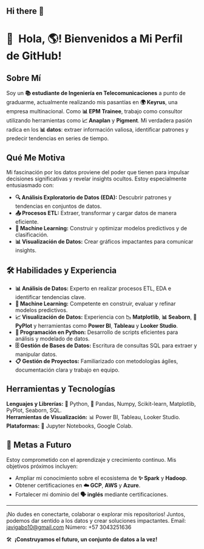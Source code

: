 ## Hi there 👋

# 👋  **Hola, 🌎! Bienvenidos a Mi Perfil de GitHub!**

## Sobre Mí

Soy un **📚 estudiante de Ingeniería en Telecomunicaciones** a punto de graduarme, actualmente realizando mis pasantías en **🌍 Keyrus**, una empresa multinacional. Como **📊 EPM Trainee**, trabajo como consultor utilizando herramientas como **📈 Anaplan** y **Pigment**. Mi verdadera pasión radica en los **📊 datos**: extraer información valiosa, identificar patrones y predecir tendencias en series de tiempo.

## Qué Me Motiva

Mi fascinación por los datos proviene del poder que tienen para impulsar decisiones significativas y revelar insights ocultos. Estoy especialmente entusiasmado con:
- **🔍 Análisis Exploratorio de Datos (EDA):** Descubrir patrones y tendencias en conjuntos de datos.
- **📤 Procesos ETL:** Extraer, transformar y cargar datos de manera eficiente.
- **🤖 Machine Learning:** Construir y optimizar modelos predictivos y de clasificación.
- **📊 Visualización de Datos:** Crear gráficos impactantes para comunicar insights.

## 🛠️ Habilidades y Experiencia

- **📊 Análisis de Datos:** Experto en realizar procesos ETL, EDA e identificar tendencias clave.
- **🤖 Machine Learning:** Competente en construir, evaluar y refinar modelos predictivos.
- **📈 Visualización de Datos:** Experiencia con **📉 Matplotlib**, **📊 Seaborn**, **📐 PyPlot** y herramientas como **Power BI**, **Tableau** y **Looker Studio**.
- **🐍 Programación en Python:** Desarrollo de scripts eficientes para análisis y modelado de datos.
- **🗄️ Gestión de Bases de Datos:** Escritura de consultas SQL para extraer y manipular datos.
- **📋 Gestión de Proyectos:** Familiarizado con metodologías ágiles, documentación clara y trabajo en equipo.

## Herramientas y Tecnologías

**Lenguajes y Librerías:** 🐍 Python, 🧮 Pandas, Numpy, Scikit-learn, Matplotlib, PyPlot, Seaborn, SQL.  
**Herramientas de Visualización:** 📊 Power BI, Tableau, Looker Studio.  
**Plataformas:** 📓 Jupyter Notebooks, Google Colab.

## 🎯 Metas a Futuro

Estoy comprometido con el aprendizaje y crecimiento continuo. Mis objetivos próximos incluyen:
- Ampliar mi conocimiento sobre el ecosistema de **✨ Spark** y **Hadoop**.
- Obtener certificaciones en **☁️ GCP**, **AWS** y **Azure**.
- Fortalecer mi dominio del **🗣️ inglés** mediante certificaciones.

---

¡No dudes en conectarte, colaborar o explorar mis repositorios! Juntos, podemos dar sentido a los datos y crear soluciones impactantes.
Email: javigabo10@gmail.com
Número: +57 3043251636

🛠️  **¡Construyamos el futuro, un conjunto de datos a la vez!**

